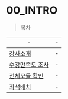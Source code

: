 # 00_INTRO

> 목차<br>

|-|-|
|-|-|
|[강사소개](https://my-web-common-lecture.github.io/00_INTRO/)|-|
|[수강만족도 조사](DOCUMENT/doc)|-|
|[전체모듈 확인](http://naver.me/xnhGYVa1)|-|
|[좌석배치](https://my-web-common-lecture.github.io/00_SEAT_CHOICE/)|-|
